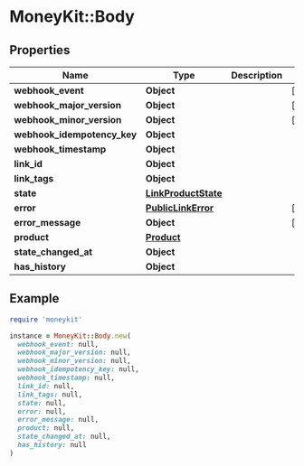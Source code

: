 # MoneyKit::Body

## Properties

| Name | Type | Description | Notes |
| ---- | ---- | ----------- | ----- |
| **webhook_event** | **Object** |  | [optional] |
| **webhook_major_version** | **Object** |  | [optional] |
| **webhook_minor_version** | **Object** |  | [optional] |
| **webhook_idempotency_key** | **Object** |  |  |
| **webhook_timestamp** | **Object** |  |  |
| **link_id** | **Object** |  |  |
| **link_tags** | **Object** |  |  |
| **state** | [**LinkProductState**](LinkProductState.md) |  |  |
| **error** | [**PublicLinkError**](PublicLinkError.md) |  | [optional] |
| **error_message** | **Object** |  | [optional] |
| **product** | [**Product**](Product.md) |  |  |
| **state_changed_at** | **Object** |  |  |
| **has_history** | **Object** |  |  |

## Example

```ruby
require 'moneykit'

instance = MoneyKit::Body.new(
  webhook_event: null,
  webhook_major_version: null,
  webhook_minor_version: null,
  webhook_idempotency_key: null,
  webhook_timestamp: null,
  link_id: null,
  link_tags: null,
  state: null,
  error: null,
  error_message: null,
  product: null,
  state_changed_at: null,
  has_history: null
)
```

